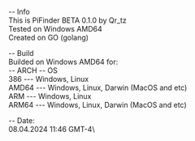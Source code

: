 -- Info\
This is PiFinder BETA 0.1.0 by Qr_tz\
Tested on Windows AMD64\
Created on GO (golang)

-- Build\
Builded on Windows AMD64 for:\
-- ARCH -- OS\
386 --- Windows, Linux\
AMD64 --- Windows, Linux, Darwin (MacOS and etc)\
ARM --- Windows, Linux\
ARM64 --- Windows, Linux, Darwin (MacOS and etc)

-- Date:\
08.04.2024 11:46 GMT-4\
